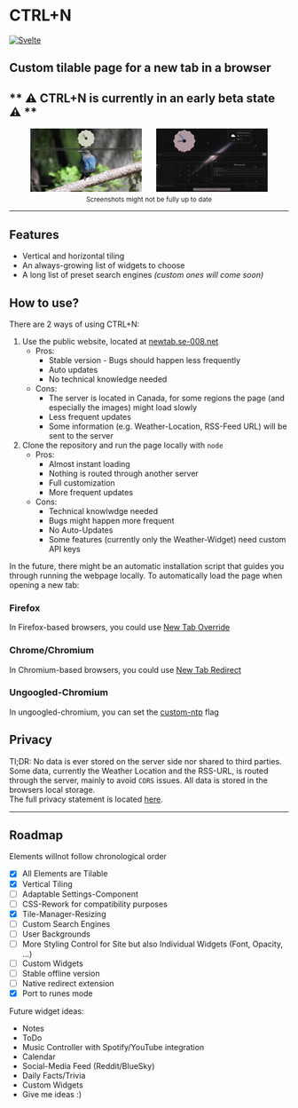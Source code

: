 # CTRL+N

[![Svelte](https://img.shields.io/badge/Svelte-%23f1413d.svg?logo=svelte&logoColor=white)](#)

## Custom tilable page for a new tab in a browser

## ** ⚠️ CTRL+N is currently in an early beta state ⚠️ **

<center>
	<div style="display: flex; flex-direction: row; justify-content: center; gap: 5%;">
		<img width="40%" title="Screenshot_Bird_Light" src="screenshots/Bird_Light.png" />
		<img width="40%" title="Screenshot_Space_Full" src="screenshots/Space_Full.png" />
	</div>
	<sub>Screenshots might not be fully up to date</sub>
</center>

---

## Features

- Vertical and horizontal tiling
- An always-growing list of widgets to choose
- A long list of preset search engines *(custom ones will come soon)*

## How to use?

There are 2 ways of using CTRL+N:
1. Use the public website, located at [newtab.se-008.net](https://newtab.se-008.net)
   - Pros:
	 - Stable version - Bugs should happen less frequently
	 - Auto updates
	 - No technical knowledge needed
   - Cons:
	 - The server is located in Canada, for some regions the page (and especially the images) might load slowly
	 - Less frequent updates
	 - Some information (e.g. Weather-Location, RSS-Feed URL) will be sent to the server
2. Clone the repository and run the page locally with `node`
   - Pros:
	 - Almost instant loading
	 - Nothing is routed through another server
	 - Full customization
	 - More frequent updates
   - Cons:
	 - Technical knowlwdge needed
	 - Bugs might happen more frequent
	 - No Auto-Updates
	 - Some features (currently only the Weather-Widget) need custom API keys

In the future, there might be an automatic installation script that guides you through running the webpage locally.
To automatically load the page when opening a new tab:

### Firefox
In Firefox-based browsers, you could use [New Tab Override](https://addons.mozilla.org/en-US/firefox/addon/new-tab-override/)

### Chrome/Chromium
In Chromium-based browsers, you could use [New Tab Redirect](https://chromewebstore.google.com/detail/new-tab-redirect/)
### Ungoogled-Chromium

In ungoogled-chromium, you can set the [custom-ntp](chrome://flags/#custom-ntp) flag

## Privacy

Tl;DR: No data is ever stored on the server side nor shared to third parties. Some data, currently the Weather Location and the RSS-URL, is routed through the server, mainly to avoid `CORS` issues. All data is stored in the browsers local storage. <br/>
The full privacy statement is located [here](https://newtab.se-008.net/privacy).


---

## Roadmap

Elements willnot follow chronological order
- [x] All Elements are Tilable
- [x] Vertical Tiling
- [ ] Adaptable Settings-Component
- [ ] CSS-Rework for compatibility purposes 
- [x] Tile-Manager-Resizing
- [ ] Custom Search Engines
- [ ] User Backgrounds
- [ ] More Styling Control for Site but also Individual Widgets (Font, Opacity, ...)
- [ ] Custom Widgets
- [ ] Stable offline version
- [ ] Native redirect extension
- [x] Port to runes mode

Future widget ideas:
- Notes
- ToDo
- Music Controller with Spotify/YouTube integration
- Calendar
- Social-Media Feed (Reddit/BlueSky)
- Daily Facts/Trivia
- Custom Widgets
- Give me ideas :)

